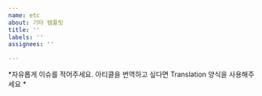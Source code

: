 ```yaml
---
name: etc
about: 기타 템플릿
title: ''
labels: ''
assignees: ''

---
```


*자유롭게 이슈를 적어주세요. 아티클을 번역하고 싶다면 Translation 양식을 사용해주세요 *
